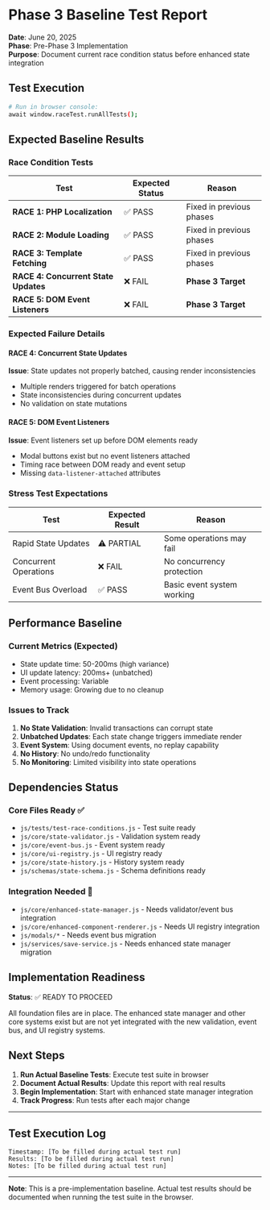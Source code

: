 # Phase 3 Baseline Test Report

**Date**: June 20, 2025  
**Phase**: Pre-Phase 3 Implementation  
**Purpose**: Document current race condition status before enhanced state integration  

## Test Execution

```bash
# Run in browser console:
await window.raceTest.runAllTests();
```

## Expected Baseline Results

### Race Condition Tests

| Test | Expected Status | Reason |
|------|----------------|---------|
| **RACE 1: PHP Localization** | ✅ PASS | Fixed in previous phases |
| **RACE 2: Module Loading** | ✅ PASS | Fixed in previous phases |
| **RACE 3: Template Fetching** | ✅ PASS | Fixed in previous phases |
| **RACE 4: Concurrent State Updates** | ❌ FAIL | **Phase 3 Target** |
| **RACE 5: DOM Event Listeners** | ❌ FAIL | **Phase 3 Target** |

### Expected Failure Details

#### RACE 4: Concurrent State Updates
**Issue**: State updates not properly batched, causing render inconsistencies
- Multiple renders triggered for batch operations
- State inconsistencies during concurrent updates
- No validation on state mutations

#### RACE 5: DOM Event Listeners
**Issue**: Event listeners set up before DOM elements ready
- Modal buttons exist but no event listeners attached
- Timing race between DOM ready and event setup
- Missing `data-listener-attached` attributes

### Stress Test Expectations

| Test | Expected Result | Reason |
|------|----------------|---------|
| Rapid State Updates | ⚠️ PARTIAL | Some operations may fail |
| Concurrent Operations | ❌ FAIL | No concurrency protection |
| Event Bus Overload | ✅ PASS | Basic event system working |

## Performance Baseline

### Current Metrics (Expected)
- State update time: 50-200ms (high variance)
- UI update latency: 200ms+ (unbatched)
- Event processing: Variable
- Memory usage: Growing due to no cleanup

### Issues to Track
1. **No State Validation**: Invalid transactions can corrupt state
2. **Unbatched Updates**: Each state change triggers immediate render
3. **Event System**: Using document events, no replay capability
4. **No History**: No undo/redo functionality
5. **No Monitoring**: Limited visibility into state operations

## Dependencies Status

### Core Files Ready ✅
- `js/tests/test-race-conditions.js` - Test suite ready
- `js/core/state-validator.js` - Validation system ready
- `js/core/event-bus.js` - Event system ready
- `js/core/ui-registry.js` - UI registry ready
- `js/core/state-history.js` - History system ready
- `js/schemas/state-schema.js` - Schema definitions ready

### Integration Needed 🔧
- `js/core/enhanced-state-manager.js` - Needs validator/event bus integration
- `js/core/enhanced-component-renderer.js` - Needs UI registry integration
- `js/modals/*` - Needs event bus migration
- `js/services/save-service.js` - Needs enhanced state manager migration

## Implementation Readiness

**Status**: ✅ READY TO PROCEED

All foundation files are in place. The enhanced state manager and other core systems exist but are not yet integrated with the new validation, event bus, and UI registry systems.

## Next Steps

1. **Run Actual Baseline Tests**: Execute test suite in browser
2. **Document Actual Results**: Update this report with real results
3. **Begin Implementation**: Start with enhanced state manager integration
4. **Track Progress**: Run tests after each major change

---

## Test Execution Log

```
Timestamp: [To be filled during actual test run]
Results: [To be filled during actual test run]
Notes: [To be filled during actual test run]
```

---

**Note**: This is a pre-implementation baseline. Actual test results should be documented when running the test suite in the browser.
